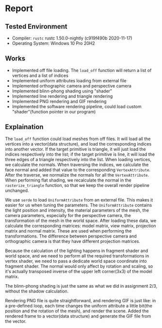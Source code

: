 # Report
## Tested Environment
- Compiler: `rustc` rustc 1.50.0-nightly (c919f490b 2020-11-17)
- Operating System: Windows 10 Pro 20H2

## Works
- Implemented off file loading. The `load_off` function will return a list of vertices and a list of indices
- Implemented uniform attributes loading from external file
- Implemented orthographic camera and perspective camera
- Implemented blinn-phong shading using "shader"
- Implemented line rendering and triangle rendering
- Implemented PNG rendering and GIF rendering
- Implemented the software rendering pipeline, could load custom "shader"(function pointer in our program)

## Explaination
The `load_off` function could load meshes from off files. It will load all the vertices into a vector(data structure), and load the corresponding indices into another vector. If the target primitive is triangle, it will just load the indices respectively into the list; if the target primitive is line, it will load the three edges of a triangle respectively into the list. When loading vertices, we calculate the normals. When traversing the indices, we calculate the face normal and added that value to the corresponding `VertexAttribute`. After the traverse, we normalize the normals for all the `VertexAttribute`. When performing flat shading, we recalculate the normal in the `rasterize_triangle` function, so that we keep the overall render pipeline unchanged.

We use `serde` to load `UniformAttribute` from an external file. This makes it easier for us when tuning the parameters. The `UniformAttribute` contains the light position and intensity, the material parameters of the mesh, the camera parameters, especially for the perspective camera, the transformation of the mesh in the world space. After loading these data, we calculate the corresponding matrices: model matrix, view matrix, projection matrix and normal matrix. These are used when performing the transformations. The difference between perspective camera and orthographic camera is that they have different projection matrices.

Because the calculation of the lighting happens in fragment shader and world space, and we need to perform all the required transformations in vertex shader, we need to pass a dedicate world space coordinate into fragment shader. The normal would only affect by rotation and scaling, so it's actually transposed inverse of the upper left corner(3x3) of the model matrix.

The blinn-phong shading is just the same as what we did in assignment 2/3, without the shadow calculation.

Rendering PNG file is quite straightforward, and rendering GIF is just like: in a pre-defined loop, each time changes the uniform attribute a little bit(the position and the rotation of the mesh), and render the scene. Added the rendered frame to a vector(data structure) and generate the GIF file from the vector.
